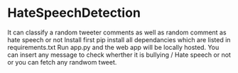# HateSpeechDetection
It can classify a random tweeter comments as well as random comment as hate speech or not
Install first pip install all dependancies which are listed in requirements.txt
Run app.py and the web app will be locally hosted.
You can insert any message to check wherther it is bullying / Hate speech or not or you can fetch any randwom tweet. 
